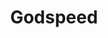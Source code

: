 --- 
title: "Godspeed"
publishdate: "2019-8-31T16:48:46+02:00"
src: "https://365manga.net/manga/godspeed"
image: "https://data.365manga.net/images/thumbnails/2082-godspeed.jpg"
description: "Started off as a oneshot (Young Jump Seed), then got serialized Synopsis: Long ago, there was a great war between the realms of angels and demons over mankind. The demons were a wicked lot and treated humans as their toys, while the angels fought to protect humans from the demons. When the war was over the angels built a town called Ilvia to keep humanity safe against the demons. In…"
---